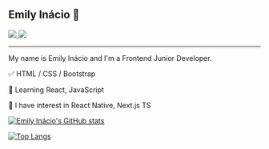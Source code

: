 ## Emily Inácio 👋
<a href="https://www.linkedin.com/in/emiinacio" alt="LinkedIn" target="_blank">
  <img src="https://img.shields.io/badge/LinkedIn-0077B5?style=for-the-badge&logo=linkedin&logoColor=white=https://www.linkedin.com/in/emiinacio">
</a>
<a href="https://www.instagram.com/emiinacio" alt="Instagram" target="_blank">
  <img src="https://img.shields.io/badge/-Instagram-DF0174?style=for-the-badge&labelColor=DF0174&logo=instagram&logoColor=white&link=https://www.instagram.com/emiinacio">
</a>
<hr>

My name is Emily Inácio and I'm a Frontend Junior Developer.
</br>

<p>✅ HTML / CSS / Bootstrap

<p>📕 Learning React, JavaScript 

<p>📖 I have interest in React Native, Next.js TS
 <br>
  
 [![Emily Inácio's GitHub stats](https://github-readme-stats.vercel.app/api?username=emiinacio&show_icons=true&theme=radical)](https://github.com/anuraghazra/github-readme-stats)

[![Top Langs](https://github-readme-stats.vercel.app/api/top-langs/?username=emiinacio&show_icons=true&theme=radical)](https://github.com/emiinacio/github-readme-stats)
